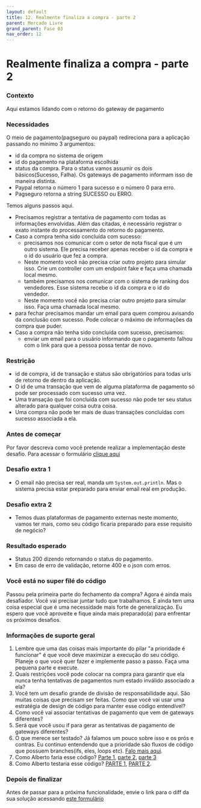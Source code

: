 ```yaml
---
layout: default
title: 12. Realmente finaliza a compra - parte 2 
parent: Mercado Livre
grand_parent: Fase 03
nav_order: 12
---
```

# Realmente finaliza a compra - parte 2

### Contexto

Aqui estamos lidando com o retorno do gateway de pagamento

### Necessidades

O meio de pagamento(pagseguro ou paypal) redireciona para a aplicação passando no mínimo 3 argumentos:

*   id da compra no sistema de origem
*   id do pagamento na plataforma escolhida
*   status da compra. Para o status vamos assumir os dois básicos(Sucesso, Falha). Os gateways de pagamento informam isso de maneira distinta.
*   Paypal retorna o número 1 para sucesso e o número 0 para erro.
*   Pagseguro retorna a string SUCESSO ou ERRO.

Temos alguns passos aqui.

*   Precisamos registrar a tentativa de pagamento com todas as informações envolvidas. Além das citadas, é necessário registrar o exato instante do processamento do retorno do pagamento.
*   Caso a compra tenha sido concluída com sucesso:
    *   precisamos nos comunicar com o setor de nota fiscal que é um outro sistema. Ele precisa receber apenas receber o id da compra e o id do usuário que fez a compra.
    *   Neste momento você não precisa criar outro projeto para simular isso. Crie um controller com um endpoint fake e faça uma chamada local mesmo.
    *   também precisamos nos comunicar com o sistema de ranking dos vendedores. Esse sistema recebe o id da compra e o id do vendedor.
    *   Neste momento você não precisa criar outro projeto para simular isso. Faça uma chamada local mesmo.
*   para fechar precisamos mandar um email para quem comprou avisando da conclusão com sucesso. Pode colocar o máximo de informações da compra que puder.
*   Caso a compra não tenha sido concluída com sucesso, precisamos:
    *   enviar um email para o usuário informando que o pagamento falhou com o link para que a pessoa possa tentar de novo.

### Restrição

*   id de compra, id de transação e status são obrigatórios para todas urls de retorno de dentro da aplicação.
*   O id de uma transação que vem de alguma plataforma de pagamento só pode ser processado com sucesso uma vez.
*   Uma transação que foi concluída com sucesso não pode ter seu status alterado para qualquer coisa outra coisa.
*   Uma compra não pode ter mais de duas transações concluídas com sucesso associada a ela.

### Antes de começar
Por favor descreva como você pretende realizar a implementação deste desafio. Para acessar o formulário [clique aqui](https://forms.gle/j6XtD48eEAFCi7rW7)

### Desafio extra 1

*   O email não precisa ser real, manda um ```System.out.println```. Mas o sistema precisa estar preparado para enviar email real em produção.

### Desafio extra 2

*   Temos duas plataformas de pagamento externas neste momento, vamos ter mais, como seu código ficaria preparado para esse requisito de negócio?


### Resultado esperado

*   Status 200 dizendo retornando o status do pagamento.
*   Em caso de erro de validação, retorne 400 e o json com erros.

### Você está no super filé do código

Passou pela primeira parte do fechamento da compra? Agora é ainda mais desafiador. Você vai precisar juntar tudo que trabalhamos. E ainda tem uma coisa especial que é uma necessidade mais forte de generalização. Eu espero que você aproveite e fique ainda mais preparado(a) para enfrentar os próximos desafios. 

### Informações de suporte geral

1.  Lembre que uma das coisas mais importante do pilar "a prioridade é funcionar" é que você deve maximizar a execução do seu código. Planeje o que você quer fazer e implemente passo a passo. Faça uma pequena parte e execute. 
2.  Quais restrições você pode colocar na compra para garantir que ela nunca tenha tentativas de pagamentos num estado inválido associado a ela? 
3.  Você tem um desafio grande de divisão de responsabilidade aqui. São muitas coisas que precisam ser feitas. Como que você vai usar uma estratégia de design de código para manter esse código entendível?
4.  Como você vai associar tentativas de pagamento que vem de gateways diferentes?
5.  Será que você usou if para gerar as tentativas de pagamento de gateways diferentes?
6.  O que merece ser testado? Já falamos um pouco sobre isso e os prós e contras. Eu continuo entendendo que a prioridade são fluxos de código que possuem branches(ifs, eles, loops etc). [Falo mais aqui](https://youtu.be/vCnhwbkX3EA). 
9.  Como Alberto faria esse código? [Parte 1](https://youtu.be/b5vUoPygtv4), [parte 2](https://youtu.be/_QYVYx2ENDQ), [parte 3](https://youtu.be/AAugW3C54Cs)
10. Como Alberto testaria esse código? [PARTE 1](https://youtu.be/zFRUxyz7FCA), [PARTE 2](https://youtu.be/F67IG4B8oC4). 

### Depois de finalizar

Antes de passar para a próxima funcionalidade, envie o link para o diff da sua solução acessando [este formulário](https://forms.gle/nX3FjSe2BbDKbNft6)

